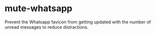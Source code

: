 # mute-whatsapp

Prevent the Whatsapp favicon from getting updated with the number of unread messages to reduce distractions.
